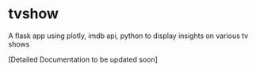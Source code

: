 # tvshow
A flask app using plotly, imdb api, python to display insights on various tv shows

[Detailed Documentation to be updated soon]
